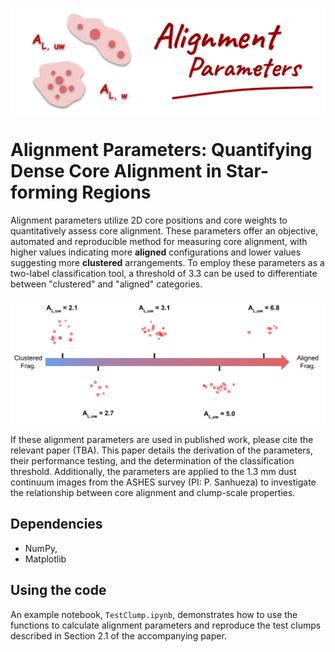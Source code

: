 ![alt text](https://github.com/Anchewei/ALPara/blob/main/Images/AL_Logo.png)

# Alignment Parameters: Quantifying Dense Core Alignment in Star-forming Regions
Alignment parameters utilize 2D core positions and core weights to quantitatively assess core alignment. These parameters offer an objective, automated and reproducible method for measuring core alignment, with higher values indicating more **aligned** configurations and lower values suggesting more **clustered** arrangements. To employ these parameters as a two-label classification tool, a threshold of 3.3 can be used to differentiate between "clustered" and "aligned" categories.

![alt text](https://github.com/Anchewei/ALPara/blob/main/Images/ALuwIllus.png)

If these alignment parameters are used in published work, please cite the relevant paper (TBA). This paper details the derivation of the parameters, their performance testing, and the determination of the classification threshold. Additionally, the parameters are applied to the 1.3 mm dust continuum images from the ASHES survey (PI: P. Sanhueza) to investigate the relationship between core alignment and clump-scale properties.

## Dependencies
* NumPy,
* Matplotlib

## Using the code
An example notebook, `TestClump.ipynb`, demonstrates how to use the functions to calculate alignment parameters and reproduce the test clumps described in Section 2.1 of the accompanying paper.